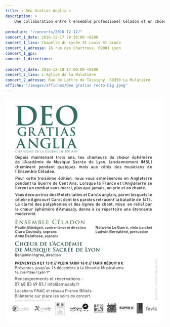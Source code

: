 ```yaml
---
title: « Deo Gratias Anglia »
description: >
    Une collaboration entre l'ensemble professionel Céladon et un choeur amateur d'Amusaly.

permalink: "/concerts/2016-12-17/"
concert_1_date: 2016-12-17 20:30:00 +0100
concert_1_lieu: Chapelle du Lycée St Louis St bruno
concert_1_adresse: 16 rue des Chartreux, 69001 Lyon
concert_1_gps:
concert_1_directions:

concert_2_date: 2016-12-18 17:00:00 +0100
concert_2_lieu: L'église de la Mulatière
concert_2_adresse: Rue de Lattre de Tassigny, 69350 La Mulatière
affiche: "/images/affiches/Deo gratias recto-big.jpeg"
---
```


<img alt="" src="/images/affiches/Deo gratias verso.jpeg" />
